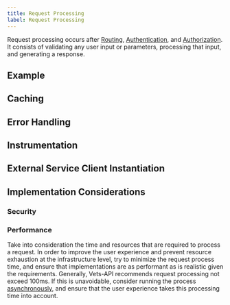 ```yaml
---
title: Request Processing
label: Request Processing
---
```

Request processing occurs after [Routing](./routing.md), [Authentication](./authentication), and [Authorization](./authorization). It consists of validating any user input or parameters, processing that input, and generating a response.

## Example

## Caching

## Error Handling

## Instrumentation

## External Service Client Instantiation

## Implementation Considerations

### Security

### Performance

Take into consideration the time and resources that are required to process a request. In order to improve the user experience and prevent resource exhaustion at the infrastructure level, try to minimize the request process time, and ensure that implementations are as performant as is realistic given the requirements. Generally, Vets-API recommends request processing not exceed 100ms. If this is unavoidable, consider running the process [asynchronously](./AsynchronousProcessing.md), and ensure that the user experience takes this processing time into account.
